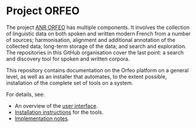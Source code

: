 # Project ORFEO

The project [ANR ORFEO](http://www.projet-orfeo.fr/) has multiple components. It involves the collection of linguistic data on both spoken and written modern French from a number of sources; harmonisation, alignment and additional annotation of the collected data; long-term storage of the data; and search and exploration. The repositories in this GitHub organisation cover the last point: a search and discovery tool for spoken and written corpora.

This repository contains documentation on the Orfeo platform on a general level, as well as an installer that automates, to the extent possible, installation of the complete set of tools on a system.

For details, see:

 * An overview of the [user interface](docs/interface.md).
 * [Installation instructions](docs/install.md) for the tools.
 * [Implementation notes](docs/implementation.md).
